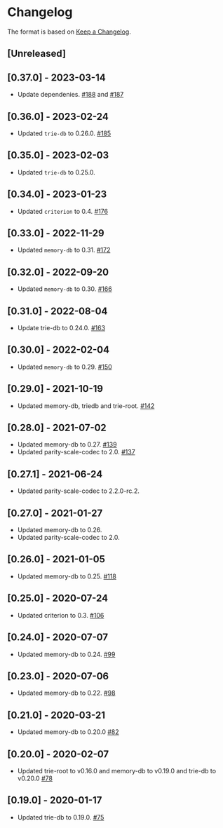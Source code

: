 # Changelog

The format is based on [Keep a Changelog].

[Keep a Changelog]: http://keepachangelog.com/en/1.0.0/

## [Unreleased]

## [0.37.0] - 2023-03-14
- Update dependenies. [#188](https://github.com/paritytech/trie/pull/188) and [#187](https://github.com/paritytech/trie/pull/187)

## [0.36.0] - 2023-02-24
- Updated `trie-db` to 0.26.0. [#185](https://github.com/paritytech/trie/pull/185)

## [0.35.0] - 2023-02-03
- Updated `trie-db` to 0.25.0.

## [0.34.0] - 2023-01-23
- Updated `criterion` to 0.4. [#176](https://github.com/paritytech/trie/pull/176)

## [0.33.0] - 2022-11-29
- Updated `memory-db` to 0.31. [#172](https://github.com/paritytech/trie/pull/172)

## [0.32.0] - 2022-09-20
- Updated `memory-db` to 0.30. [#166](https://github.com/paritytech/trie/pull/166)

## [0.31.0] - 2022-08-04
- Update trie-db to 0.24.0. [#163](https://github.com/paritytech/trie/pull/163)

## [0.30.0] - 2022-02-04
- Updated `memory-db` to 0.29. [#150](https://github.com/paritytech/trie/pull/150)

## [0.29.0] - 2021-10-19
- Updated memory-db, triedb and trie-root. [#142](https://github.com/paritytech/trie/pull/142)

## [0.28.0] - 2021-07-02
- Updated memory-db to 0.27. [#139](https://github.com/paritytech/trie/pull/139)
- Updated parity-scale-codec to 2.0. [#137](https://github.com/paritytech/trie/pull/137)

## [0.27.1] - 2021-06-24
- Updated parity-scale-codec to 2.2.0-rc.2.

## [0.27.0] - 2021-01-27
- Updated memory-db to 0.26.
- Updated parity-scale-codec to 2.0.

## [0.26.0] - 2021-01-05
- Updated memory-db to 0.25. [#118](https://github.com/paritytech/trie/pull/118)

## [0.25.0] - 2020-07-24
- Updated criterion to 0.3. [#106](https://github.com/paritytech/trie/pull/106)

## [0.24.0] - 2020-07-07
- Updated memory-db to 0.24. [#99](https://github.com/paritytech/trie/pull/99)

## [0.23.0] - 2020-07-06
- Updated memory-db to 0.22. [#98](https://github.com/paritytech/trie/pull/98)

## [0.21.0] - 2020-03-21
- Updated memory-db to 0.20.0 [#82](https://github.com/paritytech/trie/pull/82)

## [0.20.0] - 2020-02-07
- Updated trie-root to v0.16.0 and memory-db to v0.19.0 and trie-db to v0.20.0 [#78](https://github.com/paritytech/trie/pull/78)

## [0.19.0] - 2020-01-17
- Updated trie-db to 0.19.0. [#75](https://github.com/paritytech/trie/pull/75)
